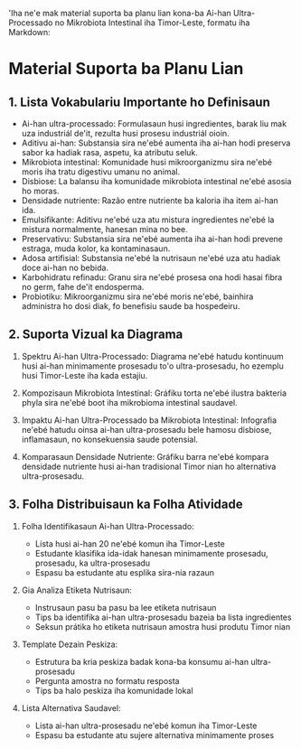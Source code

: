 'Iha ne'e mak material suporta ba planu lian kona-ba Ai-han Ultra-Processado no Mikrobiota Intestinal iha Timor-Leste, formatu iha Markdown:

# Material Suporta ba Planu Lian

## 1. Lista Vokabulariu Importante ho Definisaun

- Ai-han ultra-processado: Formulasaun husi ingredientes, barak liu mak uza industriál de'it, rezulta husi prosesu industriál oioin.
- Aditivu ai-han: Substansia sira ne'ebé aumenta iha ai-han hodi preserva sabor ka hadiak rasa, aspetu, ka atributu seluk.
- Mikrobiota intestinal: Komunidade husi mikroorganizmu sira ne'ebé moris iha tratu digestivu umanu no animal.
- Disbiose: La balansu iha komunidade mikrobiota intestinal ne'ebé asosia ho moras.
- Densidade nutriente: Razão entre nutriente ba kaloria iha item ai-han ida.
- Emulsifikante: Aditivu ne'ebé uza atu mistura ingredientes ne'ebé la mistura normalmente, hanesan mina no bee.
- Preservativu: Substansia sira ne'ebé aumenta iha ai-han hodi prevene estraga, muda kolor, ka kontaminasaun.
- Adosa artifisial: Substansia ne'ebé la nutrisaun ne'ebé uza atu hadiak doce ai-han no bebida.
- Karbohidratu refinadu: Granu sira ne'ebé prosesa ona hodi hasai fibra no germ, fahe de'it endosperma.
- Probiotiku: Mikroorganizmu sira ne'ebé moris ne'ebé, bainhira administra ho dosi diak, fo benefisiu saude ba hospedeiru.

## 2. Suporta Vizual ka Diagrama

1. Spektru Ai-han Ultra-Processado:
   Diagrama ne'ebé hatudu kontinuum husi ai-han minimamente prosesadu to'o ultra-prosesadu, ho ezemplu husi Timor-Leste iha kada estajiu.

2. Kompozisaun Mikrobiota Intestinal:
   Gráfiku torta ne'ebé ilustra bakteria phyla sira ne'ebé boot iha mikrobioma intestinal saudavel.

3. Impaktu Ai-han Ultra-Processado ba Mikrobiota Intestinal:
   Infografia ne'ebé hatudu oinsa ai-han ultra-prosesadu bele hamosu disbiose, inflamasaun, no konsekuensia saude potensial.

4. Komparasaun Densidade Nutriente:
   Gráfiku barra ne'ebé kompara densidade nutriente husi ai-han tradisional Timor nian ho alternativa ultra-prosesadu.

## 3. Folha Distribuisaun ka Folha Atividade

1. Folha Identifikasaun Ai-han Ultra-Processado:
   - Lista husi ai-han 20 ne'ebé komun iha Timor-Leste
   - Estudante klasifika ida-idak hanesan minimamente prosesadu, prosesadu, ka ultra-prosesadu
   - Espasu ba estudante atu esplika sira-nia razaun

2. Gia Analiza Etiketa Nutrisaun:
   - Instrusaun pasu ba pasu ba lee etiketa nutrisaun
   - Tips ba identifika ai-han ultra-prosesadu bazeia ba lista ingredientes
   - Seksun prátika ho etiketa nutrisaun amostra husi produtu Timor nian

3. Template Dezain Peskiza:
   - Estrutura ba kria peskiza badak kona-ba konsumu ai-han ultra-prosesadu
   - Pergunta amostra no formatu resposta
   - Tips ba halo peskiza iha komunidade lokal

4. Lista Alternativa Saudavel:
   - Lista ai-han ultra-prosesadu ne'ebé komun iha Timor-Leste
   - Espasu ba estudante atu sujere alternativa minimamente proses
